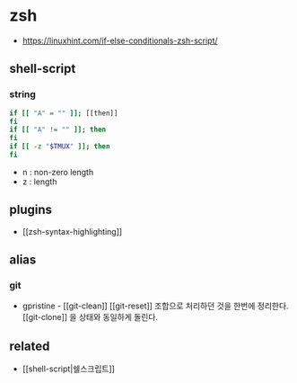 # zsh

- https://linuxhint.com/if-else-conditionals-zsh-script/

## shell-script
### string
```sh
if [[ "A" = "" ]]; [[then]]
fi
if [[ "A" != "" ]]; then
fi
if [[ -z "$TMUX" ]]; then
fi
```

- n : non-zero length
- z : length

## plugins
- [[zsh-syntax-highlighting]]

## alias
### git
- gpristine - [[git-clean]] [[git-reset]] 조합으로 처리하던 것을 한번에 정리한다. [[git-clone]] 을 상태와 동일하게 돌린다.

## related
- [[shell-script|쉘스크립트]]
